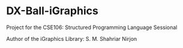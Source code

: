 # DX-Ball-iGraphics
Project for the CSE106: Structured Programming Language Sessional

Author of the iGraphics Library: S. M. Shahriar Nirjon
